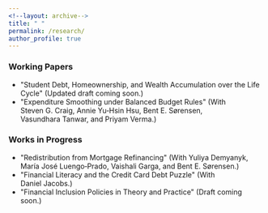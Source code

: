 ```yaml
---
<!--layout: archive-->
title: " "
permalink: /research/
author_profile: true
---
```


### Working Papers

* "Student Debt, Homeownership, and Wealth Accumulation over the Life Cycle" (Updated draft coming soon.) <br>
* "Expenditure Smoothing under Balanced Budget Rules" (With Steven&nbsp;G.&nbsp;Craig, Annie&nbsp;Yu&#8209;Hsin&nbsp;Hsu, Bent&nbsp;E.&nbsp;S&oslash;rensen, Vasundhara&nbsp;Tanwar, and Priyam&nbsp;Verma.) <br>

### Works in Progress

* "Redistribution from Mortgage Refinancing" (With Yuliya&nbsp;Demyanyk, Mar&iacute;a&nbsp;Jos&eacute;&nbsp;Luengo&#8209;Prado, Vaishali&nbsp;Garga, and Bent&nbsp;E.&nbsp;S&oslash;rensen.) <br>
* "Financial Literacy and the Credit Card Debt Puzzle" (With Daniel&nbsp;Jacobs.) <br>
* "Financial Inclusion Policies in Theory and Practice" (Draft coming soon.)